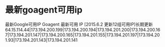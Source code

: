 # 最新goagent可用ip
最新Google可用IP Goagent 最新可用 IP [2015.6.2 更新12组可用IP]长期更新
64.15.114.44|173.194.200.199|173.194.200.194|173.194.201.200|173.194.200.167|173.194.201.147|173.194.200.165|173.194.201.155|173.194.201.197|173.194.201.93|173.194.201.143|173.194.201.141
